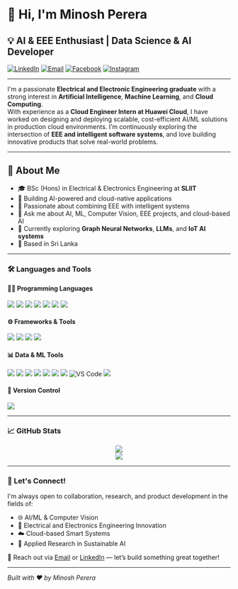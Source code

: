 # 👋 Hi, I'm Minosh Perera

## 💡 AI & EEE Enthusiast | Data Science & AI Developer

[![LinkedIn](https://img.shields.io/badge/LinkedIn-Connect-blue?style=for-the-badge&logo=linkedin)](https://linkedin.com/in/minoshperera)
[![Email](https://img.shields.io/badge/Email-Contact-red?style=for-the-badge&logo=gmail)](mailto:sithijaperera3@gmail.com)
[![Facebook](https://img.shields.io/badge/Facebook-Profile-blue?style=for-the-badge&logo=facebook)](https://www.facebook.com/minosh.pereraa)
[![Instagram](https://img.shields.io/badge/Instagram-Profile-e4405f?style=for-the-badge&logo=instagram)](https://www.instagram.com/minosh.perera/)

---

I'm a passionate **Electrical and Electronic Engineering graduate** with a strong interest in **Artificial Intelligence**, **Machine Learning**, and **Cloud Computing**.  
With experience as a **Cloud Engineer Intern at Huawei Cloud**, I have worked on designing and deploying scalable, cost-efficient AI/ML solutions in production cloud environments. I’m continuously exploring the intersection of **EEE and intelligent software systems**, and love building innovative products that solve real-world problems.

---

## 🚀 About Me

- 🎓 BSc (Hons) in Electrical & Electronics Engineering at **SLIIT**
- 🔭 Building AI-powered and cloud-native applications
- 🤖 Passionate about combining EEE with intelligent systems
- 💬 Ask me about AI, ML, Computer Vision, EEE projects, and cloud-based AI
- 🌱 Currently exploring **Graph Neural Networks**, **LLMs**, and **IoT AI systems**
- 📍 Based in Sri Lanka

---

### 🛠️ Languages and Tools

#### 🧑‍💻 Programming Languages
<p align="left">
  <img src="https://img.shields.io/badge/Python-3776AB?style=for-the-badge&logo=python&logoColor=white" />
  <img src="https://img.shields.io/badge/C-00599C?style=for-the-badge&logo=c&logoColor=white" />
  <img src="https://img.shields.io/badge/Java-007396?style=for-the-badge&logo=java&logoColor=white" />
  <img src="https://img.shields.io/badge/CSharp-239120?style=for-the-badge&logo=csharp&logoColor=white" />
  <img src="https://img.shields.io/badge/Terraform-7B42BC?style=for-the-badge&logo=terraform&logoColor=white" />
  <img src="https://img.shields.io/badge/Arduino-00979D?style=for-the-badge&logo=arduino&logoColor=white" />
  <img src="https://img.shields.io/badge/HTML5-E34F26?style=for-the-badge&logo=html5&logoColor=white" />
</p>

#### ⚙️ Frameworks & Tools
<p align="left">
  <img src="https://img.shields.io/badge/Flask-000000?style=for-the-badge&logo=flask&logoColor=white" />
  <img src="https://img.shields.io/badge/Streamlit-FF4B4B?style=for-the-badge&logo=streamlit&logoColor=white" />
  <img src="https://img.shields.io/badge/OpenCV-5C3EE8?style=for-the-badge&logo=opencv&logoColor=white" />
  <img src="https://img.shields.io/badge/PowerBI-F2C811?style=for-the-badge&logo=powerbi&logoColor=black" />
</p>

#### 📊 Data & ML Tools
<p align="left">
  <img src="https://img.shields.io/badge/Pandas-150458?style=for-the-badge&logo=pandas&logoColor=white" />
  <img src="https://img.shields.io/badge/NumPy-013243?style=for-the-badge&logo=numpy&logoColor=white" />
  <img src="https://img.shields.io/badge/Matplotlib-11557C?style=for-the-badge&logo=matplotlib&logoColor=white" />
  <img src="https://img.shields.io/badge/Seaborn-004B87?style=for-the-badge&logo=seaborn&logoColor=white" />
  <img src="https://img.shields.io/badge/Scikit--Learn-F7931E?style=for-the-badge&logo=scikit-learn&logoColor=white" />
  <img src="https://img.shields.io/badge/Keras-D00000?style=for-the-badge&logo=keras&logoColor=white" />
  <img src="https://img.shields.io/badge/TensorFlow-FF6F00?style=for-the-badge&logo=tensorflow&logoColor=white" />
  <img src="https://img.shields.io/badge/VS%20Code-007ACC?style=for-the-badge&logo=visual-studio-code&logoColor=white" alt="VS Code" />
  <img src="https://img.shields.io/badge/Jupyter-F37626?style=for-the-badge&logo=jupyter&logoColor=white" />
 
</p>

#### 🧩 Version Control
<p align="left">
  <img src="https://img.shields.io/badge/Git-F05032?style=for-the-badge&logo=git&logoColor=white" />
</p>

---

### 📈 GitHub Stats

<p align="center">
  <img src="https://github-readme-stats.vercel.app/api?username=minoshperera&show_icons=true&theme=radical" />
  <br>
  <img src="https://github-readme-stats.vercel.app/api/top-langs/?username=minoshperera&layout=compact&theme=radical" />
</p>

---

### 📢 Let's Connect!

I'm always open to collaboration, research, and product development in the fields of:
- 🌐 AI/ML & Computer Vision
- 🔋 Electrical and Electronics Engineering Innovation
- ☁️ Cloud-based Smart Systems
- 🧠 Applied Research in Sustainable AI

📩 Reach out via [Email](mailto:sithijaperera3@gmail.com) or [LinkedIn](https://linkedin.com/in/minoshperera) — let’s build something great together!

---

*Built with ❤️ by Minosh Perera*
